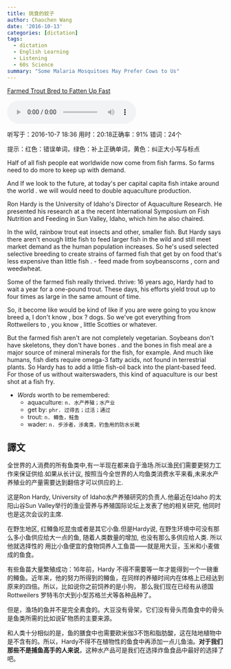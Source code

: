 ```yaml
---
title: 挑食的蚊子
author: Chaochen Wang
date: '2016-10-13'
categories: [dictation]
tags:
  - dictation
  - English Learning
  - Listening
  - 60s Science
summary: "Some Malaria Mosquitoes May Prefer Cows to Us"
---
```


[Farmed Trout Bred to Fatten Up Fast](https://www.scientificamerican.com/podcast/episode/farmed-trout-bred-to-fatten-up-fast/)

<audio src="/mp3/160706VeggieFish.mp3" controls="controls">
Your browser does not support the audio element.
你的瀏覽器不支持音頻播放。請使用chrome科學上網。
</audio>

听写于：2016-10-7 18:36	用时：20:18正确率：91%	错词：24个

<!--我的听写开始-->
提示：<span class="diff_off">红色</span>：错误单词，<span class="diff_add">绿色</span>：补上正确单词，<span class="diff_alert">黄色</span>：纠正大小写与标点</div>
<p class="linetext">Half of all fish people eat worldwide now come from fish farms. So farms need to do more to keep up with demand. </p><p class="linetext"><span class="diff_off">And</span> <span class="diff_alert" title="if ">If </span>we look to the future<span class="diff_alert">,</span> at today's per <span class="diff_off">capital</span> <span class="diff_add">capita</span> fish intake around the world <span class="diff_alert">.</span> <span class="diff_alert" title="We ">we </span><span class="diff_off">will</span> <span class="diff_add">would</span> need to double aquaculture production<span class="diff_alert">.</span> </p><p class="linetext">Ron Hardy is the University of Idaho's Director of Aquaculture Research. He presented his research at <span class="diff_off">a</span> <span class="diff_add">the</span> recent International Symposium on Fish Nutrition and Feeding in Sun Valley, Idaho<span class="diff_alert">,</span> which <span class="diff_off">him</span> <span class="diff_add">he</span> also chaired. </p><p class="linetext">In the wild<span class="diff_alert">,</span> rainbow trout eat insects and other<span class="diff_alert">,</span> smaller fish. But Hardy says there aren't enough little fish to feed larger fish in the wild and still meet market demand as <span class="diff_add">the</span> human population increases. So he's used <span class="diff_off">selected</span> <span class="diff_add">selective</span> breeding to create strains of farmed fish that get by on food that's less expensive than little fish <span class="diff_alert">.</span> <span class="diff_add">-</span> <span class="diff_alert" title="Feed ">feed </span>made from soybeans<span class="diff_off">corns</span> <span class="diff_alert">,</span> <span class="diff_add">corn</span> and <span class="diff_off">weed</span><span class="diff_add">wheat</span>. </p><p class="linetext">Some of the farmed fish really <span class="diff_off">thrived</span><span class="diff_alert">.</span> <span class="diff_add">thrive</span><span class="diff_add">:</span> 16 years ago<span class="diff_alert">,</span> Hardy had to wait a year for a <span class="diff_alert" title="one pound" >one-pound</span>  trout. These days<span class="diff_alert">,</span> his efforts yield trout up to four times as large in the same amount of time. </p><p class="linetext">So<span class="diff_alert">,</span> it <span class="diff_off">become</span> <span class="diff_off">like</span> <span class="diff_add">would</span> <span class="diff_add">be</span> <span class="diff_add">kind</span> of <span class="diff_add">like</span> <span class="diff_add">if</span> you <span class="diff_off">are</span> <span class="diff_add">were</span> going to <span class="diff_add">you</span> <span class="diff_add">know</span> breed <span class="diff_off">a</span><span class="diff_alert">,</span> I don't know <span class="diff_alert">,</span> <span class="diff_off">box</span> <span class="diff_alert">?</span> <span class="diff_add">dogs</span><span class="diff_alert">.</span> So we've got everything from Rottweilers to <span class="diff_alert">,</span> you know <span class="diff_alert">,</span> little Scotties or whatever. </p><p class="linetext">But the farmed fish <span class="diff_off">aren't</span> <span class="diff_add">are</span> <span class="diff_add">not</span> completely vegetarian. Soybeans don't have skeletons<span class="diff_alert">,</span> they don't have bones <span class="diff_alert">.</span> <span class="diff_alert" title="And ">and </span>the bones in fish meal are <span class="diff_add">a</span> major source of <span class="diff_off">mineral</span> <span class="diff_add">minerals</span> for <span class="diff_add">the</span> fish<span class="diff_alert">,</span> for example. And much like humans, fish diets require omega-3 fatty acids, not found in terrestrial plants. So Hardy has to add a little <span class="diff_alert" title="fish oil" >fish-oil</span>  back into the plant-based feed. For those of us without <span class="diff_off">waiters</span><span class="diff_add">waders</span>, this kind of aquaculture is our best shot at a fish fry.</p>
<!--我的听写结束-->


* _Words_ worth to be remembered:
    * aquaculture: `n. 水产养殖；水产业`
    * get by: `phr. 过得去；过活；通过`
    * trout: `n. 鳟鱼，鲑鱼`
    * wader: `n. 步涉者，涉禽类，钓鱼用的防水长靴`

## 譯文

全世界的人消费的所有鱼类中,有一半现在都来自于渔场.所以渔民们需要更努力工作来保证供给.如果从长计议, 按照当今全世界的人均鱼类消费水平来看,未来水产养殖业的产量需要达到翻倍才可以供应的上.

这是Ron Hardy, University of Idaho水产养殖研究的负责人.他最近在Idaho 的太阳山谷Sun Valley举行的渔业营养与养殖国际论坛上发表了他的相关研究, 他同时也是这次会议的主席.

在野生地区, 红鳟鱼吃昆虫或者是其它小鱼.但是Hardy说, 在野生环境中可没有那么多小鱼供应给大一点的鱼, 随着人类数量的增加, 也没有那么多供应给人类. 所以他就选择性的 用比小鱼便宜的食物饲养人工鱼苗——就是用大豆，玉米和小麦做成的鱼食。

有些鱼苗大量繁殖成功：16年前，Hardy 不得不需要等一年才能得到一个一磅重的鳟鱼。近年来，他的努力所得到的鳟鱼，在同样的养殖时间内在体格上已经达到原来的四倍。所以，比如说你之前饲养的是小狗， 那么我们现在已经有从德国Rottweilers 罗特韦尔犬到小型苏格兰犬等各种品种了。

但是，渔场的鱼并不是完全素食的。大豆没有骨架，它们没有骨头而鱼食中的骨头是鱼类所需的比如说矿物质的主要来源。

和人类十分相似的是，鱼的膳食中也需要欧米伽3不饱和脂肪酸，这在陆地植物中是不含有的。所以，Hardy不得不在植物性的鱼食中再添加一点儿鱼油。**对于我们那些不是捕鱼高手的人来说**，这种水产品可是我们在选择炸鱼食品中最好的选择了吧。
